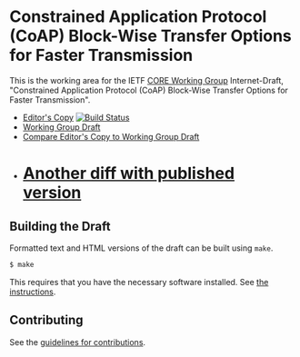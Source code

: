 # Constrained Application Protocol (CoAP) Block-Wise Transfer Options for Faster Transmission

This is the working area for the IETF [CORE Working Group](https://datatracker.ietf.org/wg/core/documents/) Internet-Draft, "Constrained Application Protocol (CoAP) Block-Wise Transfer Options for Faster Transmission".

* [Editor's Copy](https://core-wg.github.io/new-block/#go.draft-ietf-core-new-block.html) [![Build Status](https://travis-ci.org/core-wg/new-block.svg?branch=master)](https://travis-ci.org/core-wg/new-block)
* [Working Group Draft](https://tools.ietf.org/html/draft-ietf-core-new-block)
* [Compare Editor's Copy to Working Group Draft](https://core-wg.github.io/new-block/#go.draft-ietf-core-new-block.diff)
* # [Another diff with published version](https://www.ietf.org/rfcdiff?url1=draft-ietf-core-new-block&url2=https://raw.githubusercontent.com/core-wg/new-block/master/draft-ietf-core-new-block.txt)

## Building the Draft

Formatted text and HTML versions of the draft can be built using `make`.

```sh
$ make
```

This requires that you have the necessary software installed.  See
[the instructions](https://github.com/martinthomson/i-d-template/blob/master/doc/SETUP.md).


## Contributing

See the
[guidelines for contributions](https://github.com/core-wg/new-block/blob/master/CONTRIBUTING.md).

